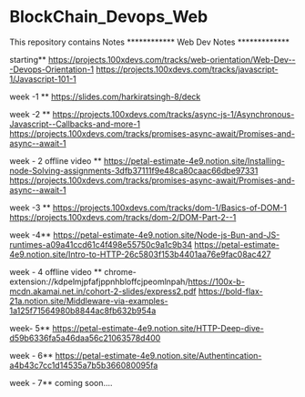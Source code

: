 # BlockChain_Devops_Web
This repository contains Notes 
************ Web Dev Notes *************

starting**
https://projects.100xdevs.com/tracks/web-orientation/Web-Dev---Devops-Orientation-1
https://projects.100xdevs.com/tracks/javascript-1/Javascript-101-1

week -1 **
https://slides.com/harkiratsingh-8/deck

week -2 **
https://projects.100xdevs.com/tracks/async-js-1/Asynchronous-Javascript--Callbacks-and-more-1
https://projects.100xdevs.com/tracks/promises-async-await/Promises-and-async--await-1

week - 2 offline video **
https://petal-estimate-4e9.notion.site/Installing-node-Solving-assignments-3dfb37111f9e48ca80caac66dbe97331
https://projects.100xdevs.com/tracks/promises-async-await/Promises-and-async--await-1

week -3 **
https://projects.100xdevs.com/tracks/dom-1/Basics-of-DOM-1
https://projects.100xdevs.com/tracks/dom-2/DOM-Part-2--1

week -4**
https://petal-estimate-4e9.notion.site/Node-js-Bun-and-JS-runtimes-a09a41ccd61c4f498e55750c9a1c9b34
https://petal-estimate-4e9.notion.site/Intro-to-HTTP-26c5803f153b4401aa76e9fac08ac427

week - 4 offline video **
chrome-extension://kdpelmjpfafjppnhbloffcjpeomlnpah/https://100x-b-mcdn.akamai.net.in/cohort-2-slides/express2.pdf
https://bold-flax-21a.notion.site/Middleware-via-examples-1a125f71564980b8844ac8fb632b954a

week- 5**
https://petal-estimate-4e9.notion.site/HTTP-Deep-dive-d59b6336fa5a46daa56c21063578d400

week - 6**
https://petal-estimate-4e9.notion.site/Authentincation-a4b43c7cc1d14535a7b5b366080095fa

week - 7**
coming soon....


